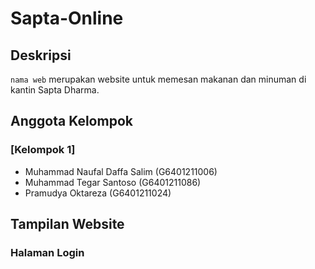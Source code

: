 # Sapta-Online

## Deskripsi
`nama web` merupakan website untuk memesan makanan dan minuman di kantin Sapta Dharma.

## Anggota Kelompok

### [Kelompok 1]
- Muhammad Naufal Daffa Salim (G6401211006)
- Muhammad Tegar Santoso (G6401211086)
- Pramudya Oktareza (G6401211024)

## Tampilan Website

### Halaman Login